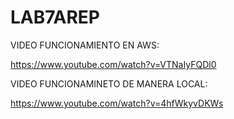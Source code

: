 # LAB7AREP

VIDEO FUNCIONAMIENTO EN AWS:

https://www.youtube.com/watch?v=VTNaIyFQDl0

VIDEO FUNCIONAMINETO DE MANERA LOCAL:

https://www.youtube.com/watch?v=4hfWkyvDKWs


